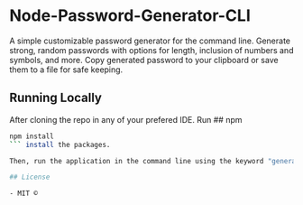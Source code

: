 # Node-Password-Generator-CLI

A simple customizable password generator for the command line. Generate strong, random passwords with options for length, inclusion of numbers and symbols, and more. Copy generated password to your clipboard or save them to a file for safe keeping.

## Running Locally

After cloning the repo in any of your prefered IDE. Run ## npm

```sh
npm install
``` install the packages.

Then, run the application in the command line using the keyword "generate".

## License

- MIT © 
